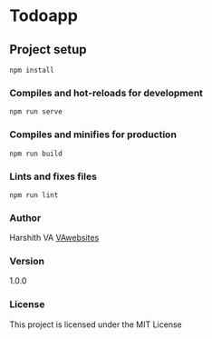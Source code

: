# Todoapp

## Project setup
```
npm install
```

### Compiles and hot-reloads for development
```
npm run serve
```

### Compiles and minifies for production
```
npm run build
```

### Lints and fixes files
```
npm run lint
```

### Author

Harshith VA
[VAwebsites](http://www.vawebsites.in)

### Version

1.0.0

### License

This project is licensed under the MIT License
